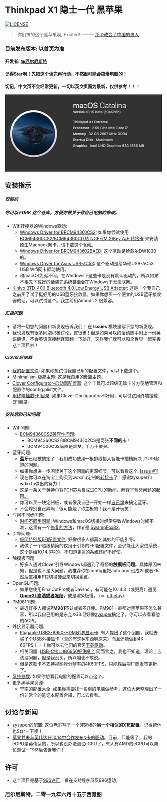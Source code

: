 # Thinkpad X1 隐士一代 黑苹果
[![LICENSE](https://img.shields.io/badge/license-Anti%20996-blue.svg)](https://github.com/996icu/996.ICU/blob/master/LICENSE)
> 你们搞的这个黑苹果啊, Excited!  ——— [那个改变了中国的男人](https://errrneist.github.io/elder/).
### 目前发布版本: [以首页为准](https://github.com/Errrneist/Hackintosh-Thinkpad-X1-Extreme/releases)
#### 开发者: [@厄尔尼斯特](https://www.tonymacx86.com/members/errrneist.1550861/)
#### 记得Star啊！先把这个读完再行动，不然很可能会搞爆电脑的！
#### 切记，中文页不会经常更新，一切以英文页面为最新，仅供参考！！！
<img align="middle" src="https://github.com/Errrneist/Hackintosh-Thinkpad-X1-Extreme/blob/master/IMG/sysinfo.png" alt="Sys Info" width="1000">

## 安装指示
##### 安装前
##### 你可以 *FORK* 这个仓库，方便你做关于你自己电脑的修改。
* Wifi转接器的Windows驱动:
    * [Windows Driver for BRCM94360CS2](https://github.com/Errrneist/Hackintosh-Thinkpad-X1-Extreme/releases/tag/v943602CS.1): 如果你尝试使用 [BCM94360CS2/BCM94360CD 转 NGFF(M.2)Key A/E 转接卡](https://github.com/Errrneist/Hackintosh-Thinkpad-X1-Extreme/blob/master/IMG/Readme.MD) 来安装原生Macbook网卡，请下载这个驱动。
    * [Windows Driver for BRCM943602BAED](https://github.com/Errrneist/Hackintosh-Thinkpad-X1-Extreme/releases/tag/v943602BAED.1): 这个驱动是给戴尔DW1830的。
    * [Windows Driver for Asus USB-AC53](https://github.com/Errrneist/Hackintosh-Thinkpad-X1-Extreme/blob/master/Softwares/ASUS_USB-AC53-Nano/Realtek-A1600_Comfast%20810-ASUS_AC53.zip): 这个驱动是给华硕USB-AC53 USB Wifi网卡驱动使用。
    * 和macOS免驱不同，在Windows下这些卡是没有默认驱动的，所以如果不事先下载好的话装完系统甚至会在Windows下无法联网。
* [Kinivo BTD-400 Bluetooth 4.0 Low Energy USB Adapter](https://www.amazon.com/Kinivo-BTD-400-Bluetooth-4-0-USB/dp/B007Q45EF4/ref=sr_1_fkmrnull_3?keywords=kinivo+bluetooth+dongle&qid=1555648213&s=gateway&sr=8-3-fkmrnull): 这是一个我自己之前买了试了挺好用的USB蓝牙接收器。如果你想买一个便宜的USB蓝牙接收器的话，可以试试这个。我之前用Airpods 2 很兼容。

##### 汇报问题
* 请将一切您的问题和新发现告诉我们！ 在 **Issues** 模块里写下您的新发现。
* 我也发现有很多同胞积极讨论，这很棒！但是如果可以的话请随手附上一份英语翻译，不会英语直接翻译器翻一下就好，这样我们就可以和全世界一起完善这个项目啦！

##### Clover启动器
* [我的配置文件](https://github.com/Errrneist/Hackintosh-Thinkpad-X1-Extreme/releases): 如果你想试试我自己用的配置文件，可以下载这个。
* [Minimalism-极简主题](https://github.com/Errrneist/Hackintosh-Theme-Minimalism): 这是我自用的极简主题。
* [Clover Configurator-启动器配置器](https://mackie100projects.altervista.org/download-clover-configurator/): 这个工具可以超级无敌十分方便地管理和配置你的config.plist文件。
* [用终端挂载EFI目录](https://github.com/Errrneist/Hackintosh-Thinkpad-X1-Extreme/blob/master/MOUNTEFI.MD): 如果Clover Configurator不好用，可以试试用终端挂载EFI目录。
##### 安装后和已知问题
* Wifi问题:
    * [BCM94360CS2兼容性问题](https://github.com/Errrneist/Hackintosh-Thinkpad-X1-Extreme/issues/15#issuecomment-477450037): 
       * BCM94360CS2和BCM943602CS是两张**不同的**卡！ 
       * BCM94360CS2简直是噩梦，千万不要买。
* 蓝牙问题:
   * **蓝牙**已经被搞定了！我们成功使用一根排线接入智能卡插槽解决了USB频道的问题。
   * 如果你想进一步阅读关于这个问题的更深细节，可以看看这个: [Issue #11](https://github.com/Errrneist/Hackintosh-Thinkpad-X1-Extreme/issues/11)
   * 现在你可以在淘宝上购买到wdxxfu定制的[转接卡](https://github.com/Errrneist/Hackintosh-Thinkpad-X1-Extreme/issues/11#issuecomment-498715154)了！感谢zysuper和wdxxfu做出的努力！
   * [这是一条关于英特尔将PCH芯片集成进CPU的新闻，解释了蓝牙问题的起因。](https://www.guru3d.com/news-story/intel-makes-wireless-ac-9560-a-bit-more-embedded.html) 
   * 你可以买一块定制板，或者像我自己一开始一样[自己焊](https://github.com/Errrneist/Hackintosh-Thinkpad-X1-Extreme/blob/master/IMG/Readme.MD)来搞定蓝牙。
   * 不会焊别自己弄啊！很可能烧了你主板的！我不是开玩笑！
* 时间不同步问题:
   * [时间不同步问题](https://www.tonymacx86.com/threads/fix-incorrect-time-in-windows-osx-dual-boot.133719/): Windows和macOS切换时经常导致Windows时间不准，这里有一个[修复的方法](https://github.com/Errrneist/Hackintosh-Thinkpad-X1-Extreme/releases/tag/timesync-v1.0)，作者是 [SwampFox82](https://www.tonymacx86.com/threads/fix-incorrect-time-in-windows-osx-dual-boot.133719/)。
* 引导问题:
   * [极简特别版EFI配置文件](https://github.com/Errrneist/Hackintosh-Thinkpad-X1-Extreme/releases/tag/v10.14.0.SE): 好像很多人都莫名其妙的不能引导。
   * 我做了一个超级精简的仅用于引导的EFI配置文件，至少能让大家进系统，这个是给10.14.3写的，不知道更高的系统还好不好使。
* 触摸板问题:
    * 好多人通过Clover引导Windows都遇到了奇怪的**触摸板问题**。具体原因未知，但是也不是大问题，我推荐你在config里把auto boot设成2s或者-1s然后直接用F12切换硬盘来切换系统。
* OpenGL问题:
    * 如果您使用FinalCutPro或者Davenci，有可能在10.14.3（或更高）遇见[**OpenGL崩溃或者冻结**](https://www.tonymacx86.com/threads/macos-10-14-0-thinkpad-x1-extreme-hackintosh.263916/post-1900369)，或是渲染极慢。 (cr. [cthetoy](https://www.tonymacx86.com/members/cthetoy.152906/)).
* PM981问题:
    * 最近好多人都说**PM981**不认或者不好使。PM981一直都对黑苹果不怎么兼容，所以我自己用的是东芝XG3.但好像[zysuper](https://github.com/zysuper/Thinkpad-X1-extreme-EFI/blob/master/readme.md)搞定了，你可以去看看他的ACPI。
* 外接显示器问题: 
   * [Plugable USB3-6950-HDMI外界显示卡](https://www.amazon.com/Plugable-Ethernet-Supports-Displays-3840x2160/dp/B075HMWLJF/ref=sr_1_fkmrnull_1?keywords=Plugable+USB3-6950-HDMI&qid=1555380658&s=gateway&sr=8-1-fkmrnull): 有人提出了这个[问题](https://github.com/Errrneist/Hackintosh-Thinkpad-X1-Extreme/issues/13)，我就去买了个USB外接显卡（真的有这种东西啊原来）而且还能做到4K 60FPS！！！你可以去他们的官网[下载驱动](https://www.displaylink.com/downloads/macos)。
   * 相关问题: [USB-C接口的6950好使吗？](https://github.com/Errrneist/Hackintosh-Thinkpad-X1-Extreme/issues/20) 简而言之，我也不知道，理论上应该没问题，但是我没买，所以咱也不敢说。
   * 但是这款卡不支持[视网膜分辨率的4K60FPS](http://assets.displaylink.com/live/downloads/release-notes/f1303_DisplayLink+USB+Graphics+Software+for+macOS+5.1-Release+Notes.txt)，只能靠后期厂商发布更新了。
* [系统参数](https://github.com/Errrneist/Hackintosh-Thinkpad-X1-Extreme/blob/master/SPEC.md): 如果你想看我电脑的配置可以点这个。
* 更多黑苹果资源:
   * [宁南的配置大全](https://github.com/daliansky/Hackintosh): 如果你需要找一些别的电脑做参考，这位[大佬](https://github.com/y010204025)整理出了一份非常全的笔记本配置合辑，可以去看看。

## 讨论与新闻
* [zysuper的配置](https://github.com/zysuper/Thinkpad-X1-extreme-EFI): 这位老哥写了一个非常棒的**另一个相似的X1E配置**。记得帮他也Star一下噢！
* [苹果并未与英伟达在10.14中合作发布N卡的驱动](https://www.macrumors.com/2018/11/01/nvidia-comment-on-macos-mojave-drivers/)。目前，只能等了，我的eGPU是英伟达的，所以也没办法测试eGPU了，有人有AMD的eGPU可以帮忙测试一下然后告诉我们！

## 许可
* 这个项目是基于[996许可](https://github.com/996icu/996.ICU/blob/master/LICENSE)，旨在支持程序员反996运动。

### 厄尔尼斯特，二零一九年六月十五于西雅图


